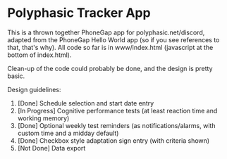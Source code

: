 # Polyphasic Tracker App

This is a thrown together PhoneGap app for polyphasic.net/discord, adapted from
the PhoneGap Hello World app (so if you see references to that, that's why).
All code so far is in www/index.html (javascript at the bottom of index.html).

Clean-up of the code could probably be done, and the design is pretty basic.

Design guidelines:
1. [Done] Schedule selection and start date entry
2. [In Progress] Cognitive performance tests (at least reaction time and working memory)
3. [Done] Optional weekly test reminders (as notifications/alarms, with custom time and a midday default)
4. [Done] Checkbox style adaptation sign entry (with criteria shown)
5. [Not Done] Data export
